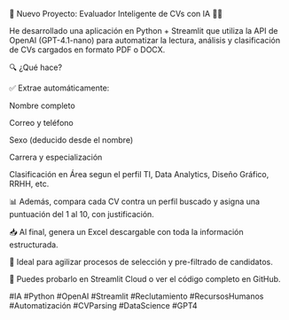 🚀 Nuevo Proyecto: Evaluador Inteligente de CVs con IA 🤖📄

He desarrollado una aplicación en Python + Streamlit que utiliza la API de OpenAI (GPT-4.1-nano) para automatizar la lectura, análisis y clasificación de CVs cargados en formato PDF o DOCX.

🔍 ¿Qué hace?

✅ Extrae automáticamente:

Nombre completo

Correo y teléfono

Sexo (deducido desde el nombre)

Carrera y especialización

Clasificación en Área segun el perfil TI, Data Analytics, Diseño Gráfico, RRHH, etc.

📊 Además, compara cada CV contra un perfil buscado y asigna una puntuación del 1 al 10, con justificación.

📥 Al final, genera un Excel descargable con toda la información estructurada.

🎯 Ideal para agilizar procesos de selección y pre-filtrado de candidatos.

🔗 Puedes probarlo en Streamlit Cloud o ver el código completo en GitHub.

#IA #Python #OpenAI #Streamlit #Reclutamiento #RecursosHumanos #Automatización #CVParsing #DataScience #GPT4
